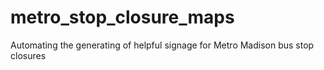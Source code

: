 # metro_stop_closure_maps
Automating the generating of helpful signage for Metro Madison bus stop closures
